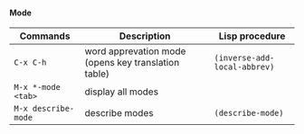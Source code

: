 #### Mode

| Commands 				 | Description 				                     		      | Lisp procedure 	                      | 
|------------------------|------------------------------------------------------------|---------------------------------------|
| `C-x C-h` 		  	 | word apprevation mode (opens key translation table)		  |	`(inverse-add-local-abbrev)`		  |
| `M-x *-mode <tab>`     | display all modes										  |										  |
| `M-x describe-mode`    | describe modes 											  | `(describe-mode)` 					  |
